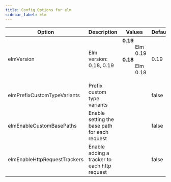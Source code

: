 ```yaml
---
title: Config Options for elm
sidebar_label: elm
---
```


| Option | Description | Values | Default |
| ------ | ----------- | ------ | ------- |
|elmVersion|Elm version: 0.18, 0.19|<dl><dt>**0.19**</dt><dd>Elm 0.19</dd><dt>**0.18**</dt><dd>Elm 0.18</dd><dl>|0.19|
|elmPrefixCustomTypeVariants|Prefix custom type variants| |false|
|elmEnableCustomBasePaths|Enable setting the base path for each request| |false|
|elmEnableHttpRequestTrackers|Enable adding a tracker to each http request| |false|
